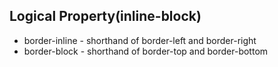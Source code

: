 ## Logical Property(inline-block)

* border-inline - shorthand of border-left and border-right
* border-block  - shorthand of border-top and border-bottom